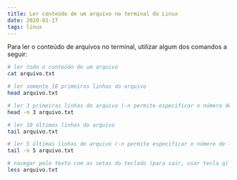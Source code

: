 ```yaml
---
title: Ler conteúdo de um arquivo no terminal do Linux
date: 2020-01-17
tags: linux
---
```


Para ler o conteúdo de arquivos no terminal, utilizar algum dos comandos a seguir:

```bash
# ler todo o conteúdo de um arquivo
cat arquivo.txt

# ler somente 10 primeiras linhas do arquivo
head arquivo.txt

# ler 3 primeiras linhas do arquivo (-n permite especificar o número de linhas)
head -n 3 arquivo.txt

# ler 10 últimas linhas do arquivo
tail arquivo.txt

# ler 5 últimas linhas do arquivo (-n permite especificar o número de linhas)
tail -n 5 arquivo.txt

# navegar pelo texto com as setas do teclado (para sair, usar tecla q)
less arquivo.txt
```
